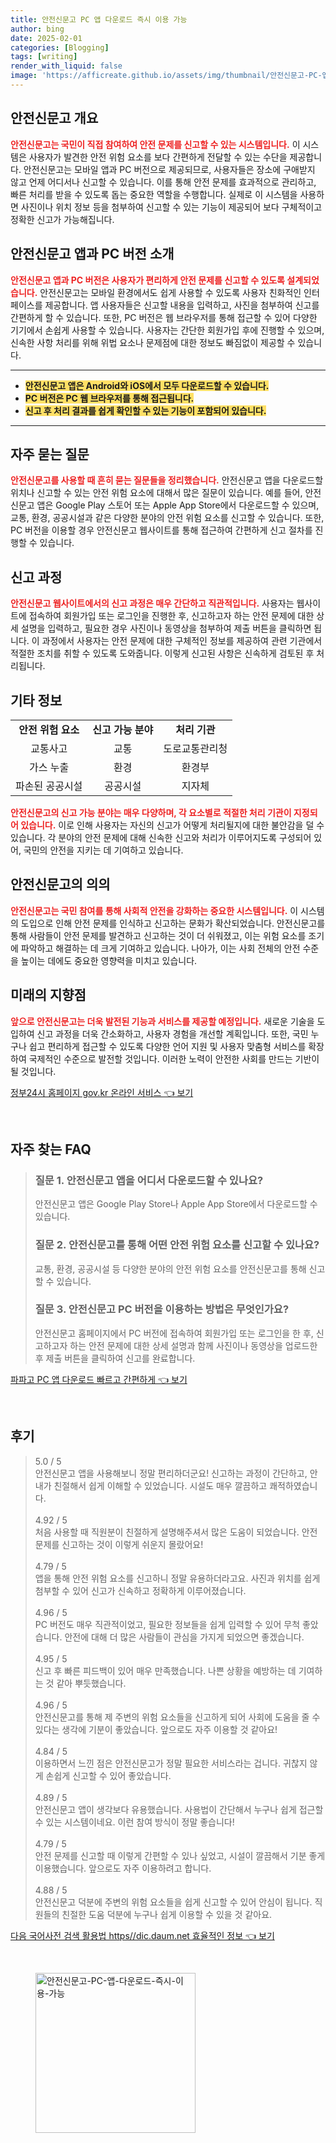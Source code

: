 ```yaml
---
title: 안전신문고 PC 앱 다운로드 즉시 이용 가능
author: bing
date: 2025-02-01
categories: [Blogging]
tags: [writing]
render_with_liquid: false
image: 'https://afficreate.github.io/assets/img/thumbnail/안전신문고-PC-앱-다운로드-즉시-이용-가능.webp'
---
```



<h2 id='안전신문고_개요'>안전신문고 개요</h2>

<p><b><span style="color: #ee2323;">안전신문고는 국민이 직접 참여하여 안전 문제를 신고할 수 있는 시스템입니다.</span></b> 이 시스템은 사용자가 발견한 안전 위험 요소를 보다 간편하게 전달할 수 있는 수단을 제공합니다. 안전신문고는 모바일 앱과 PC 버전으로 제공되므로, 사용자들은 장소에 구애받지 않고 언제 어디서나 신고할 수 있습니다. 이를 통해 안전 문제를 효과적으로 관리하고, 빠른 처리를 받을 수 있도록 돕는 중요한 역할을 수행합니다. 실제로 이 시스템을 사용하면 사진이나 위치 정보 등을 첨부하여 신고할 수 있는 기능이 제공되어 보다 구체적이고 정확한 신고가 가능해집니다.</p>

<h2 id='안전신문고_앱과_PC_버전_소개'>안전신문고 앱과 PC 버전 소개</h2>

<p><b><span style="color: #ee2323;">안전신문고 앱과 PC 버전은 사용자가 편리하게 안전 문제를 신고할 수 있도록 설계되었습니다.</span></b> 안전신문고는 모바일 환경에서도 쉽게 사용할 수 있도록 사용자 친화적인 인터페이스를 제공합니다. 앱 사용자들은 신고할 내용을 입력하고, 사진을 첨부하여 신고를 간편하게 할 수 있습니다. 또한, PC 버전은 웹 브라우저를 통해 접근할 수 있어 다양한 기기에서 손쉽게 사용할 수 있습니다. 사용자는 간단한 회원가입 후에 진행할 수 있으며, 신속한 사항 처리를 위해 위법 요소나 문제점에 대한 정보도 빠짐없이 제공할 수 있습니다.</p>

<hr />

<ul>
    <li><b><span style="background-color: #ffe066;">안전신문고 앱은 Android와 iOS에서 모두 다운로드할 수 있습니다.</span></b></li>
    <li><b><span style="background-color: #ffe066;">PC 버전은 PC 웹 브라우저를 통해 접근됩니다.</span></b></li>
    <li><b><span style="background-color: #ffe066;">신고 후 처리 결과를 쉽게 확인할 수 있는 기능이 포함되어 있습니다.</span></b></li>
</ul>

<hr />

<h2 id='자주_묻는_질문'>자주 묻는 질문</h2>

<p><b><span style="color: #ee2323;">안전신문고를 사용할 때 흔히 묻는 질문들을 정리했습니다.</span></b> 안전신문고 앱을 다운로드할 위치나 신고할 수 있는 안전 위험 요소에 대해서 많은 질문이 있습니다. 예를 들어, 안전신문고 앱은 Google Play 스토어 또는 Apple App Store에서 다운로드할 수 있으며, 교통, 환경, 공공시설과 같은 다양한 분야의 안전 위험 요소를 신고할 수 있습니다. 또한, PC 버전을 이용할 경우 안전신문고 웹사이트를 통해 접근하여 간편하게 신고 절차를 진행할 수 있습니다.</p>

<h2 id='신고_과정'>신고 과정</h2>

<p><b><span style="color: #ee2323;">안전신문고 웹사이트에서의 신고 과정은 매우 간단하고 직관적입니다.</span></b> 사용자는 웹사이트에 접속하여 회원가입 또는 로그인을 진행한 후, 신고하고자 하는 안전 문제에 대한 상세 설명을 입력하고, 필요한 경우 사진이나 동영상을 첨부하여 제출 버튼을 클릭하면 됩니다. 이 과정에서 사용자는 안전 문제에 대한 구체적인 정보를 제공하여 관련 기관에서 적절한 조치를 취할 수 있도록 도와줍니다. 이렇게 신고된 사항은 신속하게 검토된 후 처리됩니다.</p>

<h2 id='기타_정보'>기타 정보</h2>

<table>
    <tr>
        <td style="text-align: center; height: 17px;"><b>안전 위험 요소</b></td>
        <td style="text-align: center; height: 17px;"><b>신고 가능 분야</b></td>
        <td style="text-align: center; height: 17px;"><b>처리 기관</b></td>
    </tr>
    <tr>
        <td style="text-align: center; height: 17px;">교통사고</td>
        <td style="text-align: center; height: 17px;">교통</td>
        <td style="text-align: center; height: 17px;">도로교통관리청</td>
    </tr>
    <tr>
        <td style="text-align: center; height: 17px;">가스 누출</td>
        <td style="text-align: center; height: 17px;">환경</td>
        <td style="text-align: center; height: 17px;">환경부</td>
    </tr>
    <tr>
        <td style="text-align: center; height: 17px;">파손된 공공시설</td>
        <td style="text-align: center; height: 17px;">공공시설</td>
        <td style="text-align: center; height: 17px;">지자체</td>
    </tr>
</table>

<p><b><span style="color: #ee2323;">안전신문고의 신고 가능 분야는 매우 다양하며, 각 요소별로 적절한 처리 기관이 지정되어 있습니다.</span></b> 이로 인해 사용자는 자신의 신고가 어떻게 처리될지에 대한 불안감을 덜 수 있습니다. 각 분야의 안전 문제에 대해 신속한 신고와 처리가 이루어지도록 구성되어 있어, 국민의 안전을 지키는 데 기여하고 있습니다.</p>

<h2 id='안전신문고_의의'>안전신문고의 의의</h2>

<p><b><span style="color: #ee2323;">안전신문고는 국민 참여를 통해 사회적 안전을 강화하는 중요한 시스템입니다.</span></b> 이 시스템의 도입으로 인해 안전 문제를 인식하고 신고하는 문화가 확산되었습니다. 안전신문고를 통해 사람들이 안전 문제를 발견하고 신고하는 것이 더 쉬워졌고, 이는 위험 요소를 조기에 파악하고 해결하는 데 크게 기여하고 있습니다. 나아가, 이는 사회 전체의 안전 수준을 높이는 데에도 중요한 영향력을 미치고 있습니다.</p>

<h2 id='미래의_지향점'>미래의 지향점</h2>

<p><b><span style="color: #ee2323;">앞으로 안전신문고는 더욱 발전된 기능과 서비스를 제공할 예정입니다.</span></b> 새로운 기술을 도입하여 신고 과정을 더욱 간소화하고, 사용자 경험을 개선할 계획입니다. 또한, 국민 누구나 쉽고 편리하게 접근할 수 있도록 다양한 언어 지원 및 사용자 맞춤형 서비스를 확장하여 국제적인 수준으로 발전할 것입니다. 이러한 노력이 안전한 사회를 만드는 기반이 될 것입니다.</p>


<p><a class="click-button" title="정부24시 홈페이지 gov.kr 온라인 서비스" href="https://afficreate.github.io/posts/%EC%A0%95%EB%B6%8024%EC%8B%9C-%ED%99%88%ED%8E%98%EC%9D%B4%EC%A7%80-gov.kr-%EC%98%A8%EB%9D%BC%EC%9D%B8-%EC%84%9C%EB%B9%84%EC%8A%A4/" rel="dofollow">정부24시 홈페이지 gov.kr 온라인 서비스 👈 보기</a></p><br>
<h2 id='자주_찾는_FAQ'>자주 찾는 FAQ</h2>
<div itemscope="" itemtype="https://schema.org/FAQPage"> 
<blockquote> 
<div itemscope="" itemprop="mainEntity" itemtype="https://schema.org/Question"> 
<h3 itemprop="name">질문 1. 안전신문고 앱을 어디서 다운로드할 수 있나요?</h3> 
<div itemscope="" itemprop="acceptedAnswer" itemtype="https://schema.org/Answer"> 
<span itemprop="text"> 
<p>안전신문고 앱은 Google Play Store나 Apple App Store에서 다운로드할 수 있습니다.</p> 
</span> 
</div> 
</div> 

<div itemscope="" itemprop="mainEntity" itemtype="https://schema.org/Question"> 
<h3 itemprop="name">질문 2. 안전신문고를 통해 어떤 안전 위험 요소를 신고할 수 있나요?</h3> 
<div itemscope="" itemprop="acceptedAnswer" itemtype="https://schema.org/Answer"> 
<span itemprop="text"> 
<p>교통, 환경, 공공시설 등 다양한 분야의 안전 위험 요소를 안전신문고를 통해 신고할 수 있습니다.</p> 
</span> 
</div> 
</div> 

<div itemscope="" itemprop="mainEntity" itemtype="https://schema.org/Question"> 
<h3 itemprop="name">질문 3. 안전신문고 PC 버전을 이용하는 방법은 무엇인가요?</h3> 
<div itemscope="" itemprop="acceptedAnswer" itemtype="https://schema.org/Answer"> 
<span itemprop="text"> 
<p>안전신문고 홈페이지에서 PC 버전에 접속하여 회원가입 또는 로그인을 한 후, 신고하고자 하는 안전 문제에 대한 상세 설명과 함께 사진이나 동영상을 업로드한 후 제출 버튼을 클릭하여 신고를 완료합니다.</p> 
</span> 
</div> 
</div> 

</blockquote> 
</div>
<p><a class="click-button" title="파파고 PC 앱 다운로드 빠르고 간편하게" href="https://afficreate.github.io/posts/%ED%8C%8C%ED%8C%8C%EA%B3%A0-PC-%EC%95%B1-%EB%8B%A4%EC%9A%B4%EB%A1%9C%EB%93%9C-%EB%B9%A0%EB%A5%B4%EA%B3%A0-%EA%B0%84%ED%8E%B8%ED%95%98%EA%B2%8C/" rel="dofollow">파파고 PC 앱 다운로드 빠르고 간편하게 👈 보기</a></p><br>
<h2 id='후기'>후기</h2>
<div itemscope itemtype="https://schema.org/Product">
  <blockquote>
  <div itemprop="review" itemscope itemtype="https://schema.org/Review">
      <div itemprop="reviewRating" itemscope itemtype="https://schema.org/Rating"> <span itemprop="ratingValue">5.0</span> / <span itemprop="bestRating">5</span> </div>
      <span itemprop="reviewBody">안전신문고 앱을 사용해보니 정말 편리하더군요! 신고하는 과정이 간단하고, 안내가 친절해서 쉽게 이해할 수 있었습니다. 시설도 매우 깔끔하고 쾌적하였습니다.</span>
  </div>
  <br>
  <div itemprop="review" itemscope itemtype="https://schema.org/Review">
      <div itemprop="reviewRating" itemscope itemtype="https://schema.org/Rating"> <span itemprop="ratingValue">4.92</span> / <span itemprop="bestRating">5</span> </div>
      <span itemprop="reviewBody">처음 사용할 때 직원분이 친절하게 설명해주셔서 많은 도움이 되었습니다. 안전 문제를 신고하는 것이 이렇게 쉬운지 몰랐어요!</span>
  </div>
  <br>
  <div itemprop="review" itemscope itemtype="https://schema.org/Review">
      <div itemprop="reviewRating" itemscope itemtype="https://schema.org/Rating"> <span itemprop="ratingValue">4.79</span> / <span itemprop="bestRating">5</span> </div>
      <span itemprop="reviewBody">앱을 통해 안전 위험 요소를 신고하니 정말 유용하더라고요. 사진과 위치를 쉽게 첨부할 수 있어 신고가 신속하고 정확하게 이루어졌습니다.</span>
  </div>
  <br>
  <div itemprop="review" itemscope itemtype="https://schema.org/Review">
      <div itemprop="reviewRating" itemscope itemtype="https://schema.org/Rating"> <span itemprop="ratingValue">4.96</span> / <span itemprop="bestRating">5</span> </div>
      <span itemprop="reviewBody">PC 버전도 매우 직관적이었고, 필요한 정보들을 쉽게 입력할 수 있어 무척 좋았습니다. 안전에 대해 더 많은 사람들이 관심을 가지게 되었으면 좋겠습니다.</span>
  </div>
  <br>
  <div itemprop="review" itemscope itemtype="https://schema.org/Review">
      <div itemprop="reviewRating" itemscope itemtype="https://schema.org/Rating"> <span itemprop="ratingValue">4.95</span> / <span itemprop="bestRating">5</span> </div>
      <span itemprop="reviewBody">신고 후 빠른 피드백이 있어 매우 만족했습니다. 나쁜 상황을 예방하는 데 기여하는 것 같아 뿌듯했습니다.</span>
  </div>
  <br>
  <div itemprop="review" itemscope itemtype="https://schema.org/Review">
      <div itemprop="reviewRating" itemscope itemtype="https://schema.org/Rating"> <span itemprop="ratingValue">4.96</span> / <span itemprop="bestRating">5</span> </div>
      <span itemprop="reviewBody">안전신문고를 통해 제 주변의 위험 요소들을 신고하게 되어 사회에 도움을 줄 수 있다는 생각에 기분이 좋았습니다. 앞으로도 자주 이용할 것 같아요!</span>
  </div>
  <br>
  <div itemprop="review" itemscope itemtype="https://schema.org/Review">
      <div itemprop="reviewRating" itemscope itemtype="https://schema.org/Rating"> <span itemprop="ratingValue">4.84</span> / <span itemprop="bestRating">5</span> </div>
      <span itemprop="reviewBody">이용하면서 느낀 점은 안전신문고가 정말 필요한 서비스라는 겁니다. 귀찮지 않게 손쉽게 신고할 수 있어 좋았습니다.</span>
  </div>
  <br>
  <div itemprop="review" itemscope itemtype="https://schema.org/Review">
      <div itemprop="reviewRating" itemscope itemtype="https://schema.org/Rating"> <span itemprop="ratingValue">4.89</span> / <span itemprop="bestRating">5</span> </div>
      <span itemprop="reviewBody">안전신문고 앱이 생각보다 유용했습니다. 사용법이 간단해서 누구나 쉽게 접근할 수 있는 시스템이네요. 이런 참여 방식이 정말 좋습니다!</span>
  </div>
  <br>
  <div itemprop="review" itemscope itemtype="https://schema.org/Review">
      <div itemprop="reviewRating" itemscope itemtype="https://schema.org/Rating"> <span itemprop="ratingValue">4.79</span> / <span itemprop="bestRating">5</span> </div>
      <span itemprop="reviewBody">안전 문제를 신고할 때 이렇게 간편할 수 있나 싶었고, 시설이 깔끔해서 기분 좋게 이용했습니다. 앞으로도 자주 이용하려고 합니다.</span>
  </div>
  <br>
  <div itemprop="review" itemscope itemtype="https://schema.org/Review">
      <div itemprop="reviewRating" itemscope itemtype="https://schema.org/Rating"> <span itemprop="ratingValue">4.88</span> / <span itemprop="bestRating">5</span> </div>
      <span itemprop="reviewBody">안전신문고 덕분에 주변의 위험 요소들을 쉽게 신고할 수 있어 안심이 됩니다. 직원들의 친절한 도움 덕분에 누구나 쉽게 이용할 수 있을 것 같아요.</span>
  </div>
  </blockquote>
</div>
<p><a class="click-button" title="다음 국어사전 검색 활용법 https//dic.daum.net 효율적인 정보" href="https://afficreate.github.io/posts/%EB%8B%A4%EC%9D%8C-%EA%B5%AD%EC%96%B4%EC%82%AC%EC%A0%84-%EA%B2%80%EC%83%89-%ED%99%9C%EC%9A%A9%EB%B2%95-httpsdic.daum.net-%ED%9A%A8%EC%9C%A8%EC%A0%81%EC%9D%B8-%EC%A0%95%EB%B3%B4/" rel="dofollow">다음 국어사전 검색 활용법 https//dic.daum.net 효율적인 정보 👈 보기</a></p><br>
<figure class="image"><img src="https://afficreate.github.io/assets/img/thumbnail/안전신문고-PC-앱-다운로드-즉시-이용-가능.webp" alt="안전신문고-PC-앱-다운로드-즉시-이용-가능" width="256" height="256"></figure>
